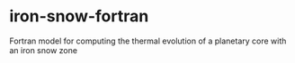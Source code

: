# iron-snow-fortran
Fortran model for computing the thermal evolution of a planetary core with an iron snow zone
